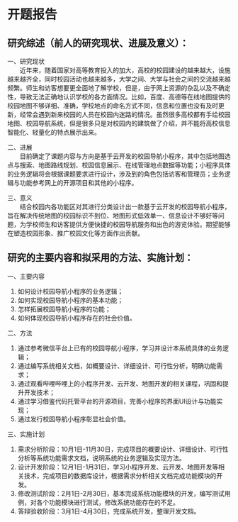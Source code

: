 # 开题报告

## 研究综述（前人的研究现状、进展及意义）：

一、研究现状  
&emsp;&emsp;近年来，随着国家对高等教育投入的加大，高校的校园建设的越来越大，设施越来越齐全，同时校园活动也越来越多，大学之间、大学与社会之间的交流越来越频繁。师生和访客想要更全面地了解学校，但是，由于网上资源的杂乱以及不确定性，导致无法正确地认识学校的各方面情况。比如，百度、高德等在线地图提供的校园地图不够详细、准确，学校地点的命名方式不同，信息和位置也没有及时更新，经常会遇到新来校园的人员在校园内迷路的情况。虽然很多高校都有手绘校园地图、校园导航系统，但是很多只是对校园内的建筑做了介绍，并不能将高校信息智能化、轻量化的特点展示出来。

二、进展  
&emsp;&emsp;目前确定了课题内容与方向是基于云开发的校园导航小程序，其中包括地图选点与搜索、地图路线规划、校园信息展示、在线管理地点数据等功能；小程序具体的业务逻辑将会根据课题要求进行设计，涉及到的角色包括访客和管理员；业务逻辑与功能参考网上的开源项目和其他的小程序。

三、意义  
&emsp;&emsp;结合校园内各功能区对其进行分类设计出一款基于云开发的校园导航小程序，旨在解决传统地图的校园标识不到位、地图形式低效单一、信息设计不够好等问题，为学校师生和访客提供方便快捷的校园导航服务和出色的游览体验。期望能够在塑造校园形象、推广校园文化等方面作出贡献。

## 研究的主要内容和拟采用的方法、实施计划：

一、主要内容  
1. 如何设计校园导航小程序的业务逻辑；
2. 如何实现校园导航小程序的基本功能；
3. 怎样拓展校园导航小程序的功能；
4. 如何体现校园导航小程序存在的社会价值。

二、方法  
1. 通过参考微信平台上已有的校园导航小程序，学习并设计本系统具体的业务逻辑；
2. 通过编写系统相关文档，如概要设计、详细设计、可行性分析，明确功能需求；
3. 通过观看哔哩哔哩上的小程序开发、云开发、地图开发的相关课程，巩固和提升开发技术；
4. 通过学习借鉴代码托管平台的开源项目，完善小程序的界面UI设计与功能实现；
5. 通过发行校园导航小程序彰显社会价值。

三、实施计划  
1. 需求分析阶段：10月1日-11月30日，完成项目的概要设计、详细设计、可行性分析等系统功能需求文档，说明系统的业务逻辑及实现方法。
2. 设计开发阶段：12月1日-1月31日，学习小程序开发、云开发、地图开发等相关技术，完成项目的数据库设计，根据需求分析相关文档完成功能模块的开发。
3. 修改测试阶段：2月1日-2月30日，基本完成系统功能模块的开发，编写测试用例，对各个功能模块进行测试，修改系统功能存在的不足。
4. 答辩验收阶段：3月1日-4月30日，完成系统开发，整理开发文档。
